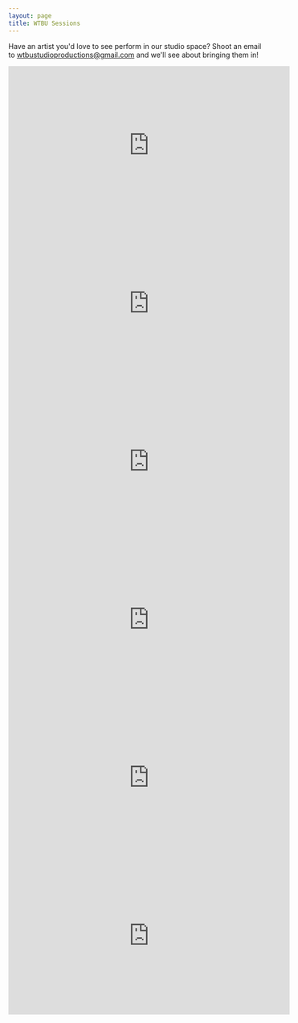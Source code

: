 ```yaml
---
layout: page
title: WTBU Sessions
---
```

Have an artist you'd love to see perform in our studio space? Shoot an email to [wtbustudioproductions@gmail.com](mailto:wtbustudioproductions@gmail.com) and we'll see about bringing them in!

<iframe width="560" height="315" src="https://www.youtube.com/embed/sSEbz9vBalc" frameborder="0" allow="accelerometer; autoplay; encrypted-media; gyroscope; picture-in-picture" allowfullscreen></iframe>

<iframe width="560" height="315" src="https://www.youtube.com/embed/48IZ4PoFmHY" frameborder="0" allow="accelerometer; autoplay; encrypted-media; gyroscope; picture-in-picture" allowfullscreen></iframe>

<iframe width="560" height="315" src="https://www.youtube.com/embed/oQ5WAYIfg0s" frameborder="0" allow="accelerometer; autoplay; encrypted-media; gyroscope; picture-in-picture" allowfullscreen></iframe>

<iframe width="560" height="315" src="https://www.youtube.com/embed/nZgy6AS3p84" frameborder="0" allow="accelerometer; autoplay; encrypted-media; gyroscope; picture-in-picture" allowfullscreen></iframe>

<iframe width="560" height="315" src="https://www.youtube.com/embed/Tyc40HIArTQ" frameborder="0" allow="accelerometer; autoplay; encrypted-media; gyroscope; picture-in-picture" allowfullscreen></iframe>

<iframe width="560" height="315" src="https://www.youtube.com/embed/UifyAJs-zOo" frameborder="0" allow="accelerometer; autoplay; encrypted-media; gyroscope; picture-in-picture" allowfullscreen></iframe>
